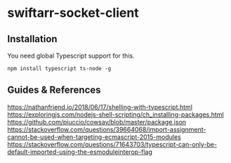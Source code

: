 swiftarr-socket-client
======================

## Installation
You need global Typescript support for this.
```
npm install typescript ts-node -g
```

## Guides & References
https://nathanfriend.io/2018/06/17/shelling-with-typescript.html
https://exploringjs.com/nodejs-shell-scripting/ch_installing-packages.html
https://github.com/piuccio/cowsay/blob/master/package.json
https://stackoverflow.com/questions/39664068/import-assignment-cannot-be-used-when-targeting-ecmascript-2015-modules
https://stackoverflow.com/questions/71643703/typescript-can-only-be-default-imported-using-the-esmoduleinterop-flag
